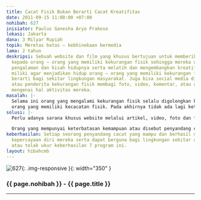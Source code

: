 ```yaml
---
title: Cacat Fisik Bukan Berarti Cacat Kreatifitas
date: 2011-09-15 11:08:00 +07:00
nohibah: 627
inisiator: Paulus Ganesha Aryo Prakoso
lokasi: Jakarta
dana: 3 Milyar Rupiah
topik: Meretas batas – kebhinekaan bermedia
lama: 2 tahun
deskripsi: Sebuah website dan film yang khusus bertujuan untuk memberikan inspirasi
  kepada orang – orang yang memiliki kekurangan fisik sehingga mereka dapat berbagi
  pengalaman dan kisah hidupnya serta melatih dan mengembangkan kreatifitas yang mereka
  miliki agar menjadikan hidup orang – orang yang memiliki kekurangan fisik lebih
  berarti bagi sekitar lingkungan masyarakat. Juga bisa social media dimana pengguna
  atau penderita kekurangan fisik membagi foto, video, komentar, atau artikel yang
  mengenai hal aktivitas mereka.
masalah: |-
  Selama ini orang yang mengalami kekurangan fisik selalu digolongkan kaum margin dan tidak memiliki kemampuan dalam bersosialisasi, sehingga mereka dianggap kurang kredibilitas dan kapabilitas dalam bekerja. Masalah seperti inilah yang masih terlihat di Indonesia. Padahal orang yang kekurangan fisik masih bisa bekerja dengan pemikirannya. Sehingga seharusya mereka harus diberikan motivasi tinggi agar mereka dapat diterima di dunia kerja dan mampu bersosialisasi seperti manusia normal lainnya. Begitu juga orang yang memiliki fisik yang normal, seharusnya bisa termotivasi setelah melihat semangat dan perjuangan
  orang yang memiliki kecacatan fisik. Pada akhirnya tidak ada lagi keterbatasan bagi orang yang memiliki kecacatan fisik dalam bersosialisasi dan bisa merasakan dunia kerja seperti orang normal.
solusi: |-
  Perlu adanya sarana khusus website melalui artikel, video, foto dan file suara yang bisa dijadikan tempat berbagi pengalaman dan kesuksesan bagi mereka yang memiliki kekurangan fisik. Untuk dijadikan inspirasi yang dapat memotivasi orang mengalami kekurangan fisik yang lain maupun orang normal. Agar semua orang tidak ada lagi yang merasakan keterbatasan dalam diri mereka yang dapat menghambat kreatifitasnya. Lagipula, membuat film yang memerankan orang yang memiliki kekurangan fisik dapat memberikan inspirasi dan motivasi pada orang – orang yang memiliki kekurangan fisik baik masyarakat umum.

  Orang yang mempunyai keterbatasan kemampuan atau disebut penyandang cacat dan masyarakat luas umumnya.
keberhasilan: Setiap seorang penyandang cacat yang mampu dan berhasil membangkitkan
  kepercayaan diri mereka serta dapat berguna bagi lingkungan sekitar adalah parameter
  atau tolak ukur keberhasilan 7 program ini.
layout: hibahcmb
---
```


![627](/static/img/hibahcmb/627.png){: .img-responsive }{: width="350" }

### {{ page.nohibah }} - {{ page.title }}

---
